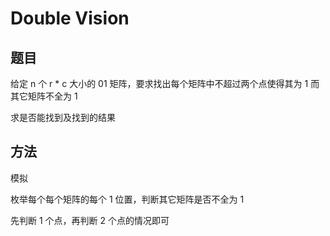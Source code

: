 # Double Vision

## 题目

给定 n 个 r * c 大小的 01 矩阵，要求找出每个矩阵中不超过两个点使得其为 1 而其它矩阵不全为 1

求是否能找到及找到的结果


## 方法

模拟

枚举每个每个矩阵的每个 1 位置，判断其它矩阵是否不全为 1

先判断 1 个点，再判断 2 个点的情况即可
